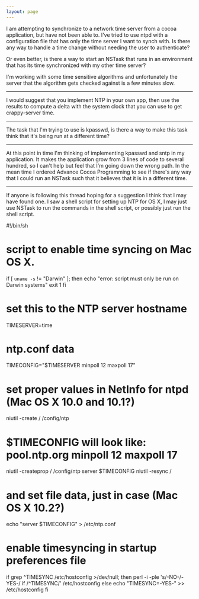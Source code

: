 ```yaml
---
layout: page
---
```




I am attempting to synchronize to a network time server from a cocoa application, but have not been able to.
I've tried to use ntpd with a configuration file that has only the time server I want to synch with. 
Is there any way to handle a time change without needing the user to authenticate?

Or even better, is there a way to start an NSTask that runs in an environment that has its time synchronized with my other time server?

I'm working with some time sensitive algorithms and unfortunately the server that the algorithm gets checked against is a few minutes slow.

----
I would suggest that you implement NTP in your own app, then use the results to compute a delta with the system clock that you can use to get crappy-server time.

----
The task that I'm trying to use is kpasswd, is there  a way to make this task think that it's being run at a different time?

----
At this point in time I'm thinking of implementing kpasswd and sntp in my application. It makes the application grow from 3 lines of code to several hundred, so I can't help but feel that I'm going down the wrong path. 
In the mean time I ordered Advance Cocoa Programming to see if there's any way that I could run an NSTask such that it believes that it is in a different time.

----

If anyone is following this thread hoping for a suggestion I think that I may have found one. I saw a shell script for setting up NTP for OS X, I may just use NSTask to run the commands in the shell script, or possibly just run the shell script.
    
#!/bin/sh
#
# script to enable time syncing on Mac OS X.

if [ `uname -s` != "Darwin" ]; then
  echo "error: script must only be run on Darwin systems"
  exit 1
fi

# set this to the NTP server hostname
TIMESERVER=time

# ntp.conf data
TIMECONFIG="$TIMESERVER minpoll 12 maxpoll 17"

# set proper values in NetInfo for ntpd (Mac OS X 10.0 and 10.1?)
niutil -create / /config/ntp
# $TIMECONFIG will look like:    pool.ntp.org minpoll 12 maxpoll 17
niutil -createprop / /config/ntp server $TIMECONFIG
niutil -resync /

# and set file data, just in case (Mac OS X 10.2?)
echo "server $TIMECONFIG" > /etc/ntp.conf

# enable timesyncing in startup preferences file
if grep ^TIMESYNC /etc/hostconfig >/dev/null; then
	perl -i -ple 's/-NO-/-YES-/ if /^TIMESYNC/' /etc/hostconfig
else
	echo "TIMESYNC=-YES-" >> /etc/hostconfig
fi
